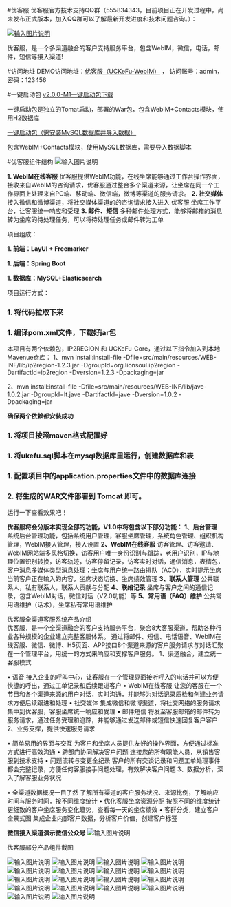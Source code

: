 #优客服
优客服官方技术支持QQ群（555834343，目前项目正在开发过程中，尚未发布正式版本，加入QQ群可以了解最新开发进度和技术问题咨询。）：

[![输入图片说明](http://git.oschina.net/uploads/images/2017/0123/001823_7efad50c_1200081.png "在这里输入图片标题")](http://shang.qq.com/wpa/qunwpa?idkey=637134af30a27220211c843d801ada14700aca69ee8f4acf13f795fe38ea7b94)

优客服，是一个多渠道融合的客户支持服务平台，包含WebIM，微信，电话，邮件，短信等接入渠道!

#访问地址
DEMO访问地址：[优客服（UCKeFu-WebIM）](http://uk.ukewo.cn/) ， 访问账号：admin，密码：123456

#一键启动包
[v2.0.0-M1一键启动包下载](http://pan.baidu.com/s/1nuCjWcL)

一键启动包是独立的Tomat启动，部署的War包，包含WebIM+Contacts模块，使用H2数据库


[一键启动包（需安装MySQL数据库并导入数据）](http://pan.baidu.com/s/1eRK5UJw)

包含WebIM+Contacts模块，使用MySQL数据库，需要导入数据脚本



#优客服组件结构
![输入图片说明](http://git.oschina.net/uploads/images/2017/0315/075025_c1add38b_1200081.png "在这里输入图片标题")


 **1. WebIM在线客服** 
优客服提供WebIM功能，在线坐席能够通过工作台操作界面，接收来自WebIM的咨询请求，优客服通过整合多个渠道来源，让坐席在同一个工作界面上处理来自PC端、移动端、微信端，微博等渠道的服务请求。
 **2. 社交媒体** 
接入微信和微博渠道，将社交媒体渠道的的咨询请求接入进入 优客服 坐席工作平台，让客服统一响应和受理
 **3. 邮件、短信** 
多种邮件处理方式，能够将邮箱的消息转为坐席的待处理任务，可以将待处理任务或邮件转为工单


项目组成：

 **1. 前端：LayUI + Freemarker**
 
 **1. 后端：Spring Boot**

 **1. 数据库：MySQL+Elasticsearch** 

项目运行方式：

### 1.  将代码拉取下来

### 1. 编译pom.xml文件，下载好jar包
本项目有两个依赖包，IP2REGION 和 UCKeFu-Core，通过以下指令加入到本地Mavenue仓库：
1、mvn install:install-file  -Dfile=src/main/resources/WEB-INF/lib/ip2region-1.2.3.jar -DgroupId=org.lionsoul.ip2region -DartifactId=ip2region -Dversion=1.2.3 -Dpackaging=jar


2、mvn install:install-file -Dfile=src/main/resources/WEB-INF/lib/jave-1.0.2.jar -DgroupId=lt.jave -DartifactId=jave -Dversion=1.0.2 -Dpackaging=jar

 **确保两个依赖都安装成功** 

### 1. 将项目按照maven格式配置好
### 1. 将ukefu.sql脚本在mysql数据库里运行，创建数据库和表


### 1. 配置项目中的application.properties文件中的数据库连接

### 2. 将生成的WAR文件部署到 Tomcat 即可。


运行一下查看效果吧！


 **优客服将会分版本实现全部的功能，V1.0中将包含以下部分功能：** 
 **1、后台管理**
系统后台管理功能，包括系统用户管理，客服坐席管理，系统角色管理、组织机构管理，WebIM接入管理，接入设置
 **2、WebIM在线客服**
访客管理、访客邀请、WebIM网站端多风格切换，访客用户唯一身份识别与跟踪，老用户识别，IP与地理位置识别转换，访客轨迹，访客停留记录，访客实时对话，通信消息，表情包，客户消息多媒体类型消息处理；坐席与用户统一路由排队（ACD），实时提示坐席当前客户正在输入的内容，坐席状态切换、坐席绩效管理
 **3、联系人管理**
公共联系人，私有联系人，联系人贡献与分配
 **4、联络记录**
坐席与客户之间的通信记录，包含WebIM对话，微信对话（V2.0功能）等
 **5、常用语（FAQ）维护**
公共常用语维护（话术），坐席私有常用语维护


优客服全渠道客服系统产品介绍       
优客服，是一个全渠道融合的客户支持服务平台，聚合8大客服渠道，帮助各种行业各种规模的企业建立完整客服体系。
通过将邮件、短信、电话语音、WebIM在线客服、微信、微博、H5页面、APP接口8个渠道来源的客户服务请求与对话汇聚在一个管理平台，用统一的方式来响应和支撑客户服务。
1、渠道融合，建立统一客服模式
 
•  语音
接入企业的呼叫中心，让客服在一个管理界面接听呼入的电话并可以方便快捷的呼出，通过工单记录和后续跟进客户
• WebIM在线客服
让您的客服在一个节目和各个渠道来源的用户对话，实时沟通，并能够为对话记录质检和创建业务请求方便后续跟进和处理
•  社交媒体
集成微信和微博渠道，将社交网络的服务请求集中到优客服，客服坐席统一响应和受理
•  邮件短信
将发至客服邮箱的邮件转为服务请求，通过任务受理和追踪，并能够通过发送邮件或短信快速回复客户客户
2、业务支撑，提供快速服务请求
 
•  简单易用的界面与交互
为客户和坐席人员提供友好的操作界面，方便通过标准方式进行高效沟通
•  跨部门协同解决客户问题
连接您的所有职能人员，从销售客服到技术支持
•   问题流转与变更全纪录
客户的所有交谈记录和问题工单处理事件都会完整记录，方便任何客服接手问题处理，有效解决客户问题
3、数据分析，深入了解客服业务状况
 
• 全渠道数据概况一目了然
了解所有渠道的客户服务状况、来源比例，了解响应时间与服务时间，按不同维度统计
• 优化客服坐席资源分配
按照不同的维度统计更细致的客户坐席服务变化趋势，查看每一天的坐席绩效
• 客群分类，建立客户全景式图
集成企业内部客户数据，分析客户价值，创建客户标签

 **微信接入渠道演示微信公众号** 
![输入图片说明](http://git.oschina.net/uploads/images/2017/0406/124616_6d33dc77_1200081.png "在这里输入图片标题")

优客服部分产品组件截图

![输入图片说明](http://git.oschina.net/uploads/images/2017/0314/203140_36044898_1200081.png "在这里输入图片标题")
![输入图片说明](http://git.oschina.net/uploads/images/2017/0314/203147_5a832431_1200081.png "在这里输入图片标题")
![输入图片说明](http://git.oschina.net/uploads/images/2017/0314/203155_24ca7ba3_1200081.png "在这里输入图片标题")
![输入图片说明](http://git.oschina.net/uploads/images/2017/0314/203208_1c20aabe_1200081.png "在这里输入图片标题")
![输入图片说明](http://git.oschina.net/uploads/images/2017/0314/203218_78ff4169_1200081.png "在这里输入图片标题")
![输入图片说明](http://git.oschina.net/uploads/images/2017/0314/203225_01f116e7_1200081.png "在这里输入图片标题")
![输入图片说明](http://git.oschina.net/uploads/images/2017/0314/203236_7d782c9e_1200081.png "在这里输入图片标题")
![输入图片说明](http://git.oschina.net/uploads/images/2017/0314/203349_829a3ac2_1200081.png "在这里输入图片标题")
![输入图片说明](http://git.oschina.net/uploads/images/2017/0314/203359_533aa230_1200081.png "在这里输入图片标题")
![输入图片说明](http://git.oschina.net/uploads/images/2017/0314/203408_e27accb5_1200081.png "在这里输入图片标题")
![输入图片说明](http://git.oschina.net/uploads/images/2017/0314/203416_47aac57f_1200081.png "在这里输入图片标题")
![输入图片说明](http://git.oschina.net/uploads/images/2017/0314/203426_a4df219a_1200081.png "在这里输入图片标题")
![输入图片说明](http://git.oschina.net/uploads/images/2017/0314/203433_1172bbb7_1200081.png "在这里输入图片标题")
![输入图片说明](http://git.oschina.net/uploads/images/2017/0314/203445_4ba5491a_1200081.png "在这里输入图片标题")
![输入图片说明](http://git.oschina.net/uploads/images/2017/0314/203452_99b88f79_1200081.png "在这里输入图片标题")
![输入图片说明](http://git.oschina.net/uploads/images/2017/0314/203459_26a875f5_1200081.png "在这里输入图片标题")
![输入图片说明](http://git.oschina.net/uploads/images/2017/0314/203505_5e9309a1_1200081.png "在这里输入图片标题")
![输入图片说明](http://git.oschina.net/uploads/images/2017/0314/203512_fd235387_1200081.png "在这里输入图片标题")